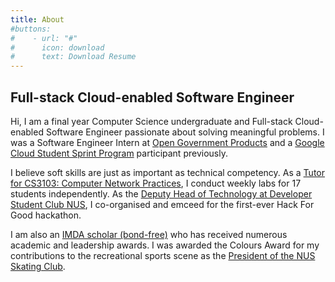 ```yaml
---
title: About
#buttons:
#    - url: "#"
#      icon: download
#      text: Download Resume
---
```


## Full-stack Cloud-enabled Software Engineer

Hi, I am a final year Computer Science undergraduate and Full-stack Cloud-enabled Software Engineer passionate about solving meaningful problems. I was a Software Engineer Intern at [Open Government Products](https://open.gov.sg/) and a [Google Cloud Student Sprint Program](https://events.withgoogle.com/cssp/) participant previously.

I believe soft skills are just as important as technical competency. As a [Tutor for CS3103: Computer Network Practices](https://nusmods.com/modules/CS3103/computer-networks-practice), I conduct weekly labs for 17 students independently. As the [Deputy Head of Technology at Developer Student Club NUS](https://dscnustech.github.io), I co-organised and emceed for the first-ever Hack For Good hackathon.

I am also an [IMDA scholar (bond-free)](https://www.imda.gov.sg) who has received numerous academic and leadership awards. I was awarded the Colours Award for my contributions to the recreational sports scene as the [President of the NUS Skating Club](https://www.instagram.com/nusskating/).